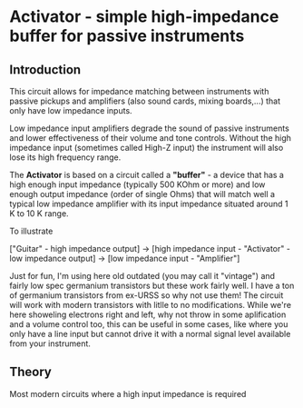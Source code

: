 # Activator - simple high-impedance buffer for passive instruments

## Introduction

This circuit allows for impedance matching between instruments with passive pickups and amplifiers (also sound cards, mixing boards,...) that only have low impedance inputs. 

Low impedance input amplifiers degrade the sound of passive instruments and lower effectiveness of their volume and tone controls. Without the high impedance input (sometimes called High-Z input) the instrument will also lose its high frequency range.

The __Activator__ is based on a circuit called a __"buffer"__ - a device that has a high enough input impedance (typically 500 KOhm or more) and low enough output impedance (order of single Ohms) that will match well a typical low impedance amplifier with its input impedance situated around 1 K to 10 K range.

To illustrate

["Guitar" -  high impedance output] -> [high impedance input  - "Activator" - low impedance output] -> [low impedance input  -  "Amplifier"] 

Just for fun, I'm using here old outdated (you may call it "vintage") and fairly low spec germanium transistors but these work fairly well. I have a ton of germanium transistors from ex-URSS so why not use them! The circuit will work with modern transistors with litlle to no modifications. While we're here showeling electrons right and left, why not throw in some aplification and a volume control too, this can be useful in some cases, like where you only have a line input but cannot drive it with a normal signal level available from your instrument. 

## Theory

Most modern circuits where a high input impedance is required 
